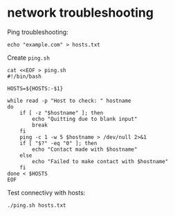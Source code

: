 # network troubleshooting

Ping troubleshooting:
```
echo "example.com" > hosts.txt
```
Create `ping.sh`
```
cat <<EOF > ping.sh
#!/bin/bash

HOSTS=${HOSTS:-$1}

while read -p "Host to check: " hostname
do
    if [ -z "$hostname" ]; then
        echo "Quitting due to blank input"
        break
    fi
    ping -c 1 -w 5 $hostname > /dev/null 2>&1
    if [ "$?" -eq "0" ]; then
        echo "Contact made with $hostname"
    else
        echo "Failed to make contact with $hostname"
    fi
done < $HOSTS
EOF
```
Test connectivy with hosts:
```
./ping.sh hosts.txt
```
